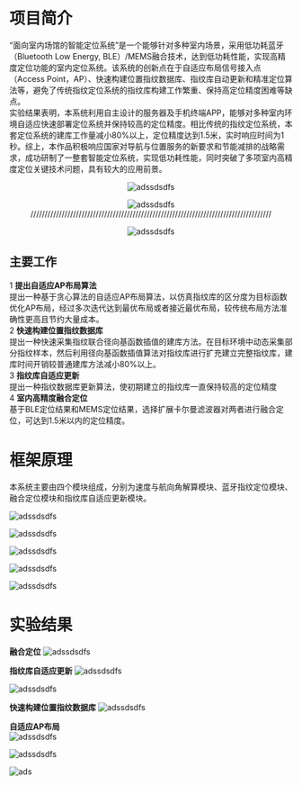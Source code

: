 
# 项目简介
“面向室内场馆的智能定位系统”是一个能够针对多种室内场景，采用低功耗蓝牙（Bluetooth Low Energy, BLE）/MEMS融合技术，达到低功耗性能，实现高精度定位功能的室内定位系统。该系统的创新点在于自适应布局信号接入点（Access Point，AP）、快速构建位置指纹数据库、指纹库自动更新和精准定位算法等，避免了传统指纹定位系统的指纹库构建工作繁重、保持高定位精度困难等缺点。  
实验结果表明，本系统利用自主设计的服务器及手机终端APP，能够对多种室内环境自适应快速部署定位系统并保持较高的定位精度。相比传统的指纹定位系统，本套定位系统的建库工作量减小80%以上，定位精度达到1.5米，实时响应时间为1秒。综上，本作品积极响应国家对导航与位置服务的新要求和节能减排的战略需求，成功研制了一整套智能定位系统，实现低功耗性能，同时突破了多项室内高精度定位关键技术问题，具有较大的应用前景。


<div align=center>

![adssdsdfs](https://github.com/CWORLDY/Indoor-Positioning-System/blob/master/document/experiment%20photo/2.png)    

  
  ![adssdsdfs](https://github.com/CWORLDY/Indoor-Positioning-System/blob/master/document/experiment%20photo/9.png)    
/////////////////////////////////////////////////////////////////////////////////////

![adssdsdfs](https://github.com/CWORLDY/Indoor-Positioning-System/blob/master/document/experiment%20photo/1.png)    
  
<div align=left>       
  
## 主要工作
1 **提出自适应AP布局算法**  
     提出一种基于贪心算法的自适应AP布局算法，以仿真指纹库的区分度为目标函数优化AP布局，经过多次迭代达到最优布局或者接近最优布局，较传统布局方法准确性更高且节约大量成本。  
2 **快速构建位置指纹数据库**  
     提出一种快速采集指纹联合径向基函数插值的建库方法。在目标环境中动态采集部分指纹样本，然后利用径向基函数插值算法对指纹库进行扩充建立完整指纹库，建库时间开销较普通建库方法减小80%以上。   
3 **指纹库自适应更新**  
     提出一种指纹数据库更新算法，使初期建立的指纹库一直保持较高的定位精度  
4 **室内高精度融合定位**  
     基于BLE定位结果和MEMS定位结果，选择扩展卡尔曼滤波器对两者进行融合定位，可达到1.5米以内的定位精度。



# 框架原理
本系统主要由四个模块组成，分别为速度与航向角解算模块、蓝牙指纹定位模块、融合定位模块和指纹库自适应更新模块。

![adssdsdfs](https://github.com/CWORLDY/Indoor-Positioning-System/blob/master/document/experiment%20photo/3.png)  
  
  ![adssdsdfs](https://github.com/CWORLDY/Indoor-Positioning-System/blob/master/document/experiment%20photo/4.png)  
  
  ![adssdsdfs](https://github.com/CWORLDY/Indoor-Positioning-System/blob/master/document/experiment%20photo/5.png)    
  
  ![adssdsdfs](https://github.com/CWORLDY/Indoor-Positioning-System/blob/master/document/experiment%20photo/6.png)    
  
  ![adssdsdfs](https://github.com/CWORLDY/Indoor-Positioning-System/blob/master/document/experiment%20photo/7.png)  


# 实验结果

 **融合定位**
![adssdsdfs](https://github.com/CWORLDY/Indoor-Positioning-System/blob/master/document/experiment%20photo/2.png)  
  
    
 **指纹库自适应更新**
![adssdsdfs](https://github.com/CWORLDY/Indoor-Positioning-System/blob/master/document/experiment%20photo/14.png)  
  
  ![adssdsdfs](https://github.com/CWORLDY/Indoor-Positioning-System/blob/master/document/experiment%20photo/15.png)  
    
  
    
 **快速构建位置指纹数据库**
![adssdsdfs](https://github.com/CWORLDY/Indoor-Positioning-System/blob/master/document/experiment%20photo/13.png)  
  
 **自适应AP布局**  
![adssdsdfs](https://github.com/CWORLDY/Indoor-Positioning-System/blob/master/document/experiment%20photo/10.png)
  
 ![adssdsdfs](https://github.com/CWORLDY/Indoor-Positioning-System/blob/master/document/experiment%20photo/12.png)  
   




![ads](https://github.com/CWORLDY/Indoor-Positioning-System/blob/master/document/experiment%20photo/2.jpg)  


